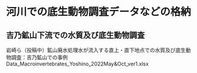 # 河川での底生動物調査データなどの格納
## 吉乃鉱山下流での水質及び底生動物調査
岩崎ら（投稿中）鉱山廃水処理水が流入する直上・直下地点での水質及び底生動物調査：吉乃鉱山での事例
Data_Macroinvertebrates_Yoshino_2022May&Oct_ver1.xlsx


